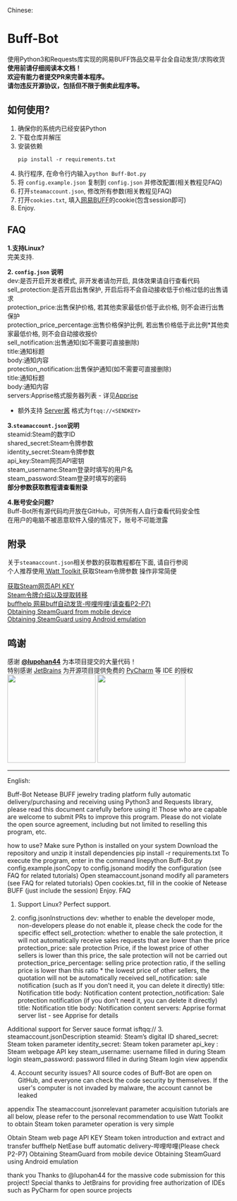 Chinese: 

# Buff-Bot
使用Python3和Requests库实现的网易BUFF饰品交易平台全自动发货/求购收货  
**使用前请仔细阅读本文档！**  
**欢迎有能力者提交PR来完善本程序。**  
**请勿违反开源协议，包括但不限于倒卖此程序等。**

## 如何使用?
1. 确保你的系统内已经安装Python  
2. 下载仓库并解压
3. 安装依赖
    ```
    pip install -r requirements.txt
    ```
4. 执行程序, 在命令行内输入```python Buff-Bot.py```
5. 将 `config.example.json` 复制到 `config.json` 并修改配置(相关教程见FAQ)
6. 打开`steamaccount.json`, 修改所有参数(相关教程见FAQ)
7. 打开`cookies.txt`, 填入[网易BUFF](https://buff.163.com)的cookie(包含session即可)
8. Enjoy.
## FAQ
**1.支持Linux?**  
完美支持.

**2. `config.json` 说明**  
dev:是否开启开发者模式, 非开发者请勿开启, 具体效果请自行查看代码  
sell_protection:是否开启出售保护, 开启后将不会自动接收低于价格过低的出售请求  
protection_price:出售保护价格, 若其他卖家最低价低于此价格, 则不会进行出售保护  
protection_price_percentage:出售价格保护比例, 若出售价格低于此比例*其他卖家最低价格, 则不会自动接收报价  
sell_notification:出售通知(如不需要可直接删除)  
title:通知标题  
body:通知内容  
protection_notification:出售保护通知(如不需要可直接删除)  
title:通知标题  
body:通知内容  
servers:Apprise格式服务器列表 - 详见[Apprise](https://github.com/caronc/apprise)  
- 额外支持 [Server酱](https://sct.ftqq.com/) 格式为`ftqq://<SENDKEY>`

**3.`steamaccount.json`说明**  
steamid:Steam的数字ID  
shared_secret:Steam令牌参数  
identity_secret:Steam令牌参数  
api_key:Steam网页API密钥  
steam_username:Steam登录时填写的用户名  
steam_password:Steam登录时填写的密码  
**部分参数获取教程请查看附录**

**4.账号安全问题?**  
Buff-Bot所有源代码均开放在GitHub，可供所有人自行查看代码安全性  
在用户的电脑不被恶意软件入侵的情况下，账号不可能泄露  

## 附录
关于`steamaccount.json`相关参数的获取教程都在下面, 请自行参阅  
个人推荐使用[ Watt Toolkit ](https://github.com/BeyondDimension/SteamTools)获取Steam令牌参数 操作非常简便

[获取Steam网页API KEY](http://steamcommunity.com/dev/apikey)   
[Steam令牌介绍以及提取转移](https://steam.red/blog/archives/Steamguard.html)  
[buffhelp 网易buff自动发货-哔哩哔哩(请查看P2-P7)](https://www.bilibili.com/video/BV1DT4y1P7Dx)  
[Obtaining SteamGuard from mobile device]( https://github.com/SteamTimeIdler/stidler/wiki/Getting-your-%27shared_secret%27-code-for-use-with-Auto-Restarter-on-Mobile-Authentication )  
[Obtaining SteamGuard using Android emulation]( https://github.com/codepath/android_guides/wiki/Genymotion-2.0-Emulators-with-Google-Play-support)

## 鸣谢
感谢 [**@lupohan44**](https://github.com/lupohan44) 为本项目提交的大量代码！  
特别感谢 [JetBrains](https://www.jetbrains.com/) 为开源项目提供免费的 [PyCharm](https://www.jetbrains.com/pycharm/) 等 IDE 的授权  
[<img src="https://resources.jetbrains.com/storage/products/company/brand/logos/jb_beam.svg" width="200"/>](https://jb.gg/OpenSourceSupport)
[<img src="https://resources.jetbrains.com/storage/products/company/brand/logos/PyCharm_icon.svg" width="200"/>](https://jb.gg/OpenSourceSupport)


-------------------------------------------------------------

English: 

Buff-Bot
Netease BUFF jewelry trading platform fully automatic delivery/purchasing and receiving using Python3 and Requests library,
please read this document carefully before using it!
Those who are capable are welcome to submit PRs to improve this program.
Please do not violate the open source agreement, including but not limited to reselling this program, etc.

how to use?
Make sure Python is installed on your system
Download the repository and unzip it
install dependencies
pip install -r requirements.txt
To execute the program, enter in the command linepython Buff-Bot.py
config.example.jsonCopy to config.jsonand modify the configuration (see FAQ for related tutorials)
Open steamaccount.jsonand modify all parameters (see FAQ for related tutorials)
Open cookies.txt, fill in the cookie of Netease BUFF (just include the session)
Enjoy.
FAQ
1. Support Linux?
Perfect support.

2. config.jsonInstructions
dev: whether to enable the developer mode, non-developers please do not enable it, please check the code for the specific effect
sell_protection: whether to enable the sale protection, it will not automatically receive sales requests that are lower than the price
protection_price: sale protection Price, if the lowest price of other sellers is lower than this price, the sale protection will not be carried out
protection_price_percentage: selling price protection ratio, if the selling price is lower than this ratio * the lowest price of other sellers, the quotation will not be automatically received
sell_notification: sale notification (such as If you don’t need it, you can delete it directly)
title: Notification title
body: Notification content
protection_notification: Sale protection notification (if you don’t need it, you can delete it directly)
title: Notification title
body: Notification content
servers: Apprise format server list - see Apprise for details

Additional support for Server sauce format isftqq://<SENDKEY>
3. steamaccount.jsonDescription
steamid: Steam’s digital ID
shared_secret: Steam token parameter
identity_secret: Steam token parameter api_key
: Steam webpage API key
steam_username: username filled in during
Steam login steam_password: password filled in during Steam login
view appendix

4. Account security issues?
All source codes of Buff-Bot are open on GitHub, and everyone can check the code security by themselves.
If the user's computer is not invaded by malware, the account cannot be leaked

appendix
The steamaccount.jsonrelevant parameter acquisition tutorials are all below, please refer to the
personal recommendation to use Watt Toolkit to obtain Steam token parameter operation is very simple

Obtain Steam web page API KEY
Steam token introduction and extract and transfer
buffhelp NetEase buff automatic delivery-哔哩哔哩(Please check P2-P7)
Obtaining SteamGuard from mobile device
Obtaining SteamGuard using Android emulation

thank you
Thanks to @lupohan44 for the massive code submission for this project!
Special thanks to JetBrains for providing free authorization of IDEs such as PyCharm for open source projects
 
